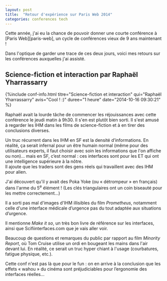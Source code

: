 ```yaml
---
layout: post
title:  "Retour d'expérience sur Paris Web 2014"
categories: conferences tech
---
```


Cette année, j'ai eu la chance de pouvoir donner une courte conférence à [Paris Web][paris-web], un cycle de conférences vieux de 9 ans maintenant !

Dans l'optique de garder une trace de ces deux jours, voici mes retours sur les conférences auxquelles j'ai assisté.

## Science-fiction et interaction par Raphaël Yharrassarry

{%include conf-info.html titre="Science-fiction et interaction" qui="Raphaël Yharrassarry" avis="Cool ! :)" duree="1 heure" date="2014-10-16 09:30:21" %}

Raphaël avait la lourde tâche de commencer les réjouissances avec cette conférence le jeudi matin à 9h30. Il s'en est plutôt bien sorti. Il s'est amusé à regarder les IHM dans les films de science-fiction et à en tirer des conclusions diverses.

Un truc récurrent dans les IHM en SF est la densité d’informations. En réalité, ça serait infernal pour un être humain normal (même pour des utilisateurs experts, il faut choisir avec soin les informations que l'on affiche ou non)… mais en SF, c’est normal : ces interfaces sont pour les ET qui ont une intelligence supérieure à la nôtre.  
Il ajoute que les traders sont des gens réels qui travaillent avec des IHM pour alien.

J'ai découvert qu'il y avait des Poka Yoke (ou « détrompeur » en français) dans l'arme du 5<sup>e</sup> élément ! (Les clés triangulaires ont un coin biseauté pour les mettre correctement…)

Il a sorti pas mal d'images d'IHM illisibles du film _Prometheus_, notamment celle d'une interface médicale d’urgence pas du tout adaptée aux situations d’urgence.

Il mentionne _Make it so_, un très bon livre de référence sur les interfaces, ainsi que Scifiinterfaces.com que je vais aller voir.

Beaucoup de questions et remarques du public par rapport au film _Minority Report_, où Tom Cruise utilise un ordi en bougeant les mains dans l'air devant lui. En réalité, ce serait un truc hyper chiant à l'usage (courbatures, fatigue physique, etc.).

Cette conf n'est pas là que pour le fun : on en arrive à la conclusion que les effets « wahou » du cinéma sont préjudiciables pour l’ergonomie des interfaces réelles…

